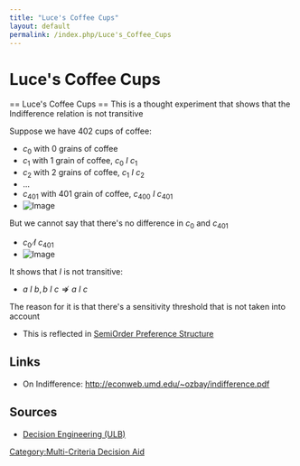 ```yaml
---
title: "Luce's Coffee Cups"
layout: default
permalink: /index.php/Luce's_Coffee_Cups
---
```


# Luce's Coffee Cups

== Luce's Coffee Cups == 
This is a thought experiment that shows that the Indifference relation is not transitive

Suppose we have 402 cups of coffee:
- $c_0$ with 0 grains of coffee
- $c_1$ with 1 grain of coffee, $c_0 \ I \ c_1$
- $c_2$ with 2 grains of coffee, $c_1 \ I \ c_2$
- ...
- $c_{401}$ with 401 grain of coffee, $c_{400} \ I \ c_{401}$
- <img src="https://raw.github.com/alexeygrigorev/wiki-figures/master/ulb/de/mcda/luce-1.png" alt="Image">

But we cannot say that there's no difference in $c_0$ and $c_{401}$
- $c_0 \ \not I \ c_{401}$
- <img src="https://raw.github.com/alexeygrigorev/wiki-figures/master/ulb/de/mcda/luce-2.png" alt="Image">


It shows that $I$ is not transitive:
- $a \ I \ b, b \ I \ c \not \Rightarrow a \ I \ c$


The reason for it is that there's a sensitivity threshold that is not taken into account
- This is reflected in [SemiOrder Preference Structure](SemiOrder_Preference_Structure)


## Links
- On Indifference: http://econweb.umd.edu/~ozbay/indifference.pdf

## Sources
- [Decision Engineering (ULB)](Decision_Engineering_(ULB))

[Category:Multi-Criteria Decision Aid](Category_Multi-Criteria_Decision_Aid)